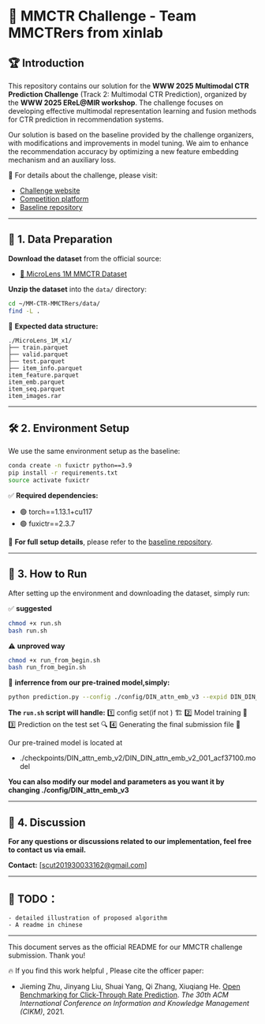 # 🚀 MMCTR Challenge - Team MMCTRers from xinlab 

## 🏆 Introduction

This repository contains our solution for the **WWW 2025 Multimodal CTR Prediction Challenge** (Track 2: Multimodal CTR Prediction), organized by the **WWW 2025 EReL@MIR workshop**. The challenge focuses on developing effective multimodal representation learning and fusion methods for CTR prediction in recommendation systems.

Our solution is based on the baseline provided by the challenge organizers, with modifications and improvements in model tuning. We aim to enhance the recommendation accuracy by optimizing a new feature embedding mechanism and an  auxiliary loss.

📌 For details about the challenge, please visit:
-  [Challenge website](https://erel-mir.github.io/challenge/mmctr-track2/)
-  [Competition platform](https://www.codabench.org/competitions/5372/)
-  [Baseline repository](https://github.com/reczoo/WWW2025_MMCTR_Challenge)

---

## 📂 1. Data Preparation

 **Download the dataset** from the official source:
   - [🔗 MicroLens 1M MMCTR Dataset](https://recsys.westlake.edu.cn/MicroLens_1M_MMCTR)

 **Unzip the dataset** into the `data/` directory:

```bash
cd ~/MM-CTR-MMCTRers/data/
find -L .
```

📁 **Expected data structure:**
```
./MicroLens_1M_x1/
├── train.parquet
├── valid.parquet
├── test.parquet
├── item_info.parquet
item_feature.parquet   
item_emb.parquet      
item_seq.parquet      
item_images.rar      
```

---

## 🛠️ 2. Environment Setup

We use the same environment setup as the baseline:

```bash
conda create -n fuxictr python==3.9
pip install -r requirements.txt
source activate fuxictr
```

✅ **Required dependencies:**
- 🟢 torch==1.13.1+cu117
- 🟢 fuxictr==2.3.7

📌 **For full setup details**, please refer to the [baseline repository](https://github.com/reczoo/WWW2025_MMCTR_Challenge).

---

## 🚀 3. How to Run

After setting up the environment and downloading the dataset, simply run:

✅ **suggested**
```bash
chmod +x run.sh
bash run.sh
```

⚠️ **unproved way**
```bash
chmod +x run_from_begin.sh
bash run_from_begin.sh
```

🚀 **inferrence from our pre-trained model,simply:**
```bash
python prediction.py --config ./config/DIN_attn_emb_v3 --expid DIN_DIN_attn_emb_v2_001_acf37100 --gpu 0
```
 **The `run.sh` script will handle:**
1️⃣ config set(if not ) 🏗️
2️⃣ Model training 🎯
3️⃣ Prediction on the test set 🔍
4️⃣ Generating the final submission file 📄

Our pre-trained model is located at 

  - ./checkpoints/DIN_attn_emb_v2/DIN_DIN_attn_emb_v2_001_acf37100.model

**You can also modify our model and parameters as you want it by changing  ./config/DIN_attn_emb_v3**

---

## 💬 4. Discussion

**For any questions or discussions related to our implementation, feel free to contact us via email.**

 **Contact:** [scut201930033162@gmail.com]

---
## 📌 TODO：
    - detailed illustration of proposed algorithm
    - A readme in chinese
---

This document serves as the official README for our MMCTR challenge submission. Thank you! 

🔥 If you find this work helpful , Please cite the officer paper:

+ Jieming Zhu, Jinyang Liu, Shuai Yang, Qi Zhang, Xiuqiang He. [Open Benchmarking for Click-Through Rate Prediction](https://arxiv.org/abs/2009.05794). *The 30th ACM International Conference on Information and Knowledge Management (CIKM)*, 2021.
